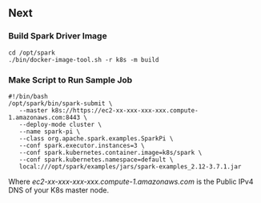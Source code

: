 ## Next

### Build Spark Driver Image

```
cd /opt/spark
./bin/docker-image-tool.sh -r k8s -m build
```


### Make Script to Run Sample Job
```
#!/bin/bash
/opt/spark/bin/spark-submit \
   --master k8s://https://ec2-xx-xxx-xxx-xxx.compute-1.amazonaws.com:8443 \
   --deploy-mode cluster \
   --name spark-pi \
   --class org.apache.spark.examples.SparkPi \
   --conf spark.executor.instances=3 \
   --conf spark.kubernetes.container.image=k8s/spark \
   --conf spark.kubernetes.namespace=default \
   local:///opt/spark/examples/jars/spark-examples_2.12-3.7.1.jar
```

Where *ec2-xx-xxx-xxx-xxx.compute-1.amazonaws.com* is the Public IPv4 DNS of your K8s master node.



